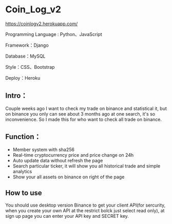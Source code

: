 # Coin_Log_v2

<https://coinlogv2.herokuapp.com/>

Programming Language : Python、JavaScript

Framework：Django

Database：MySQL

Style：CSS、Bootstrap

Deploy：Heroku

## Intro：
Couple weeks ago I want to check my trade on binance and statistical it, but on binance you only can see about 3 months ago at one search, it's so inconvenience.
So I made this for who want to check all trade on binance.

## Function：
* Member system with sha256
* Real-time cryptocurrency price and price change on 24h
* Auto update data without refresh the page
* Search particular ticker, it will show you all historical trade and simple analytics
* Show your all assets on binance on right of the page

## How to use
You should use desktop version Binance to get your client API(for sercurity, when you create your own API at the restrict bolck just select read only), at sign up page you can enter your API key and SECRET key.
